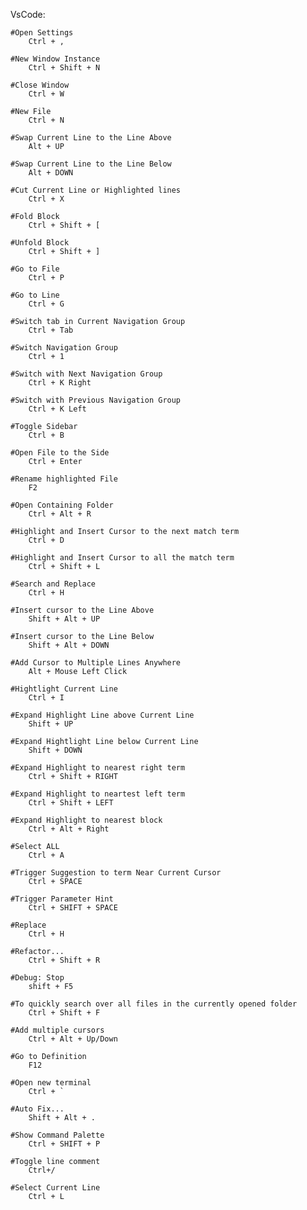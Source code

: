 VsCode:

    #Open Settings
        Ctrl + ,
    
    #New Window Instance
        Ctrl + Shift + N

    #Close Window
        Ctrl + W

    #New File
        Ctrl + N

    #Swap Current Line to the Line Above
        Alt + UP
    
    #Swap Current Line to the Line Below
        Alt + DOWN

    #Cut Current Line or Highlighted lines
        Ctrl + X

    #Fold Block
        Ctrl + Shift + [
        
    #Unfold Block
        Ctrl + Shift + ]

    #Go to File
        Ctrl + P

    #Go to Line
        Ctrl + G

    #Switch tab in Current Navigation Group
        Ctrl + Tab
    
    #Switch Navigation Group
        Ctrl + 1

    #Switch with Next Navigation Group
        Ctrl + K Right

    #Switch with Previous Navigation Group
        Ctrl + K Left

    #Toggle Sidebar
        Ctrl + B

    #Open File to the Side
        Ctrl + Enter

    #Rename highlighted File
        F2

    #Open Containing Folder
        Ctrl + Alt + R

    #Highlight and Insert Cursor to the next match term
        Ctrl + D

    #Highlight and Insert Cursor to all the match term
        Ctrl + Shift + L

    #Search and Replace
        Ctrl + H

    #Insert cursor to the Line Above
        Shift + Alt + UP

    #Insert cursor to the Line Below
        Shift + Alt + DOWN
        
    #Add Cursor to Multiple Lines Anywhere
        Alt + Mouse Left Click

    #Hightlight Current Line
        Ctrl + I

    #Expand Highlight Line above Current Line
        Shift + UP

    #Expand Hightlight Line below Current Line
        Shift + DOWN

    #Expand Highlight to nearest right term
        Ctrl + Shift + RIGHT

    #Expand Highlight to neartest left term
        Ctrl + Shift + LEFT

    #Expand Highlight to nearest block
        Ctrl + Alt + Right

    #Select ALL
        Ctrl + A

    #Trigger Suggestion to term Near Current Cursor
        Ctrl + SPACE

    #Trigger Parameter Hint
        Ctrl + SHIFT + SPACE
    
    #Replace
        Ctrl + H

    #Refactor...    
        Ctrl + Shift + R

    #Debug: Stop
        shift + F5
        
    #To quickly search over all files in the currently opened folder
        Ctrl + Shift + F

    #Add multiple cursors
        Ctrl + Alt + Up/Down

    #Go to Definition
        F12
        
    #Open new terminal
        Ctrl + `

    #Auto Fix...
        Shift + Alt + .

    #Show Command Palette
        Ctrl + SHIFT + P

    #Toggle line comment
        Ctrl+/

    #Select Current Line
        Ctrl + L

